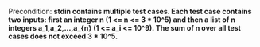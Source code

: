 Precondition: **stdin contains multiple test cases. Each test case contains two inputs: first an integer n (1 <= n <= 3 * 10^5) and then a list of n integers a_1,a_2,...,a_{n} (1 <= a_i <= 10^9). The sum of n over all test cases does not exceed 3 * 10^5.**